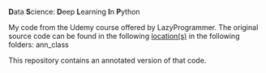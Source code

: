**D**ata **S**cience: **D**eep **L**earning **I**n **P**ython

My code from the Udemy course offered by LazyProgrammer. The original source code can be found in the
following [location(s)](https://github.com/lazyprogrammer/machine_learning_examples) in the following
folders:
   ann_class

This repository contains an annotated version of that code.
